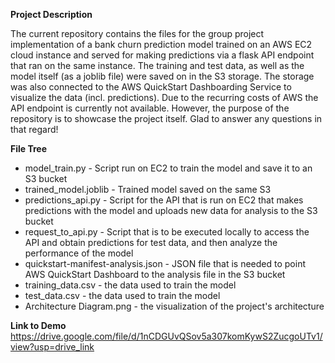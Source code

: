**Project Description**

The current repository contains the files for the group project implementation of a bank churn prediction model trained on an AWS EC2 cloud instance and served for making predictions via a flask API endpoint that ran on the same instance. The training and test data, as well as the model itself (as a joblib file) were saved on in the S3  storage. The storage was also connected to the AWS QuickStart Dashboarding Service to visualize the data (incl. predictions).
Due to the recurring costs of AWS the API endpoint is currently not available. However, the purpose of the repository is to showcase the project itself. Glad to answer any questions in that regard!

**File Tree**

* model_train.py - Script run on EC2 to train the model and save it to an S3 bucket
* trained_model.joblib - Trained model saved on the same S3
* predictions_api.py - Script for the API that is run on EC2 that makes predictions with the model and uploads new data for analysis to the S3 bucket
* request_to_api.py - Script that is to be executed locally to access the API and obtain predictions for test data, and then analyze the performance of the model
* quickstart-manifest-analysis.json - JSON file that is needed to point AWS QuickStart Dashboard to the analysis file in the S3 bucket
* training_data.csv - the data used to train the model
* test_data.csv - the data used to train the model
* Architecture Diagram.png - the visualization of the project's architecture

**Link to Demo**
https://drive.google.com/file/d/1nCDGUvQSov5a307komKywS2ZucgoUTv1/view?usp=drive_link
